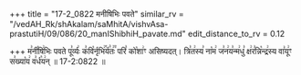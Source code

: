 +++
title = "17-2_0822 मनीषिभिः पवते"
similar_rv = "/vedAH_Rk/shAkalam/saMhitA/vishvAsa-prastutiH/09/086/20_manIShibhiH_pavate.md"
edit_distance_to_rv = 0.12

+++
म꣣नी꣡षि꣢भिः पवते पू꣣र्व्यः꣢ क꣣वि꣡र्नृभि꣢꣯र्य꣣तः꣢꣫ परि꣣ को꣡शा꣢ꣳ असिष्यदत्। त्रि꣣त꣢स्य꣣ ना꣡म꣢ ज꣣न꣢य꣣न्म꣢धु꣣ क्ष꣢र꣣न्नि꣡न्द्र꣢स्य वा꣣यू꣢ꣳ स꣣ख्या꣡य꣢ व꣣र्ध꣡य꣢न् ॥ 17-2:0822 ॥

<div class="js_include " url="/vedAH_Rk/shAkalam/saMhitA/vishvAsa-prastutiH/09/086/20_manIShibhiH_pavate.md"  newLevelForH1="2" title="विश्वास-शाकल-प्रस्तुतिः"  > </div>